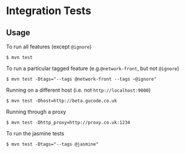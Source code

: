 # Integration Tests

## Usage

To run all features (except `@ignore`)

	$ mvn test

To run a particular tagged feature (e.g.`@network-front`, but not `@ignore`)

	$ mvn test -Dtags="--tags @network-front --tags ~@ignore"

Running on a different host (i.e. not `http://localhost:9000`)

 	$ mvn test -Dhost=http://beta.gucode.co.uk

Running through a proxy

 	$ mvn test -Dhttp_proxy=http://proxy.co.uk:1234
 	
To run the jasmine tests

	$ mvn test -Dtags="--tags @jasmine"